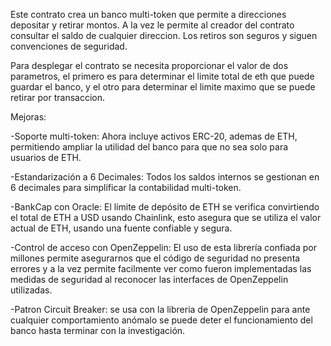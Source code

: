 Este contrato crea un banco multi-token que permite a direcciones depositar y retirar montos. A la vez le permite al creador del contrato consultar el saldo de cualquier direccion. Los retiros son seguros y siguen convenciones de seguridad.

Para desplegar el contrato se necesita proporcionar el valor de dos parametros, el primero es para determinar el limite total de eth que puede guardar el banco, y el otro para determinar el limite maximo que se puede retirar por transaccion.

Mejoras:

-Soporte multi-token: Ahora incluye activos ERC-20, ademas de ETH, permitiendo ampliar la utilidad del banco para que no sea solo para usuarios de ETH.

-Estandarización a 6 Decimales: Todos los saldos internos se gestionan en 6 decimales para simplificar la contabilidad multi-token.

-BankCap con Oracle: El límite de depósito de ETH se verifica convirtiendo el total de ETH a USD usando Chainlink, esto asegura que se utiliza el valor actual de ETH, usando una fuente confiable y segura.

-Control de acceso con OpenZeppelin: El uso de esta librería confiada por millones permite asegurarnos que el código de seguridad no presenta errores y a la vez permite facilmente ver como fueron implementadas las medidas de seguridad al reconocer las interfaces de OpenZeppelin utilizadas.

-Patron Circuit Breaker: se usa con la libreria de OpenZeppelin para ante cualquier comportamiento anómalo se puede deter el funcionamiento del banco hasta terminar con la investigación.
